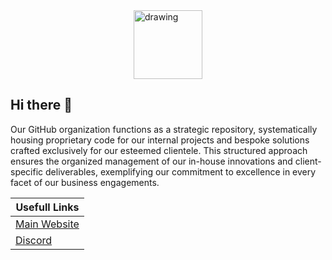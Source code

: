 <img src="https://stratosdev.xyz/wp-content/uploads/2023/11/Stratos_t-150x150.png" alt="drawing" height="110" width="110" style="display: block; margin-left: auto;margin-right: auto;"/>

## Hi there 👋

Our GitHub organization functions as a strategic repository, systematically housing proprietary code for our internal projects and bespoke solutions crafted exclusively for our esteemed clientele. This structured approach ensures the organized management of our in-house innovations and client-specific deliverables, exemplifying our commitment to excellence in every facet of our business engagements.

| Usefull Links                             |
|-------------------------------------------|
|[Main Website](https://stratosdev.xyz)     |
|[Discord](https://stratosdev.xyz/discord)  |
